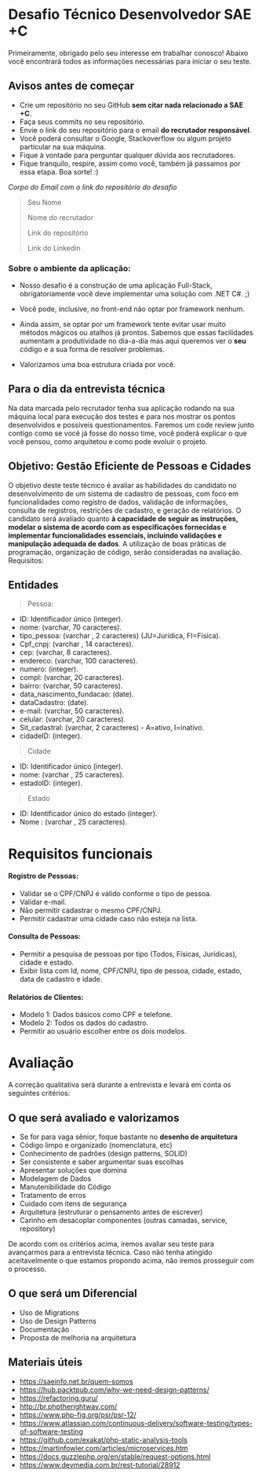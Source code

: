 # Desafio Técnico Desenvolvedor SAE +C

Primeiramente, obrigado pelo seu interesse em trabalhar conosco!
Abaixo você encontrará todos as informações necessárias para iniciar o seu teste.

## Avisos antes de começar

-   Crie um repositório no seu GitHub **sem citar nada relacionado a SAE +C**.
-   Faça seus commits no seu repositório.
-   Envie o link do seu repositório para o email **do recrutador responsável**.
-   Você poderá consultar o Google, Stackoverflow ou algum projeto particular na sua máquina.
-   Fique à vontade para perguntar qualquer dúvida aos recrutadores.
-   Fique tranquilo, respire, assim como você, também já passamos por essa etapa. Boa sorte! :)

_Corpo do Email com o link do repositório do desafio_

> Seu Nome
>
> Nome do recrutador
>
> Link do repositório
>
> Link do Linkedin

### Sobre o ambiente da aplicação:

-   Nosso desafio é a construção de uma aplicação Full-Stack, obrigatoriamente você deve implementar uma solução com .NET C#. ;)

-   Você pode, inclusive, no front-end não optar por framework nenhum.

-   Ainda assim, se optar por um framework tente evitar usar muito métodos mágicos ou atalhos já prontos. Sabemos que essas facilidades aumentam a produtividade no dia-a-dia mas aqui queremos ver o **seu** código e a sua forma de resolver problemas.

-   Valorizamos uma boa estrutura criada por você.

## Para o dia da entrevista técnica

Na data marcada pelo recrutador tenha sua aplicação rodando na sua máquina local para execução dos testes e para nos mostrar os pontos desenvolvidos e possíveis questionamentos.
Faremos um code review junto contigo como se você já fosse do nosso time, você poderá explicar o que você pensou, como arquitetou e como pode evoluir o projeto.

## Objetivo:  Gestão Eficiente de Pessoas e Cidades

O objetivo deste teste técnico é avaliar as habilidades do candidato no desenvolvimento de um sistema de cadastro de pessoas, com foco em funcionalidades como registro de dados, validação de informações, consulta de registros, restrições de cadastro, e geração de relatórios.
O candidato será avaliado quanto **à capacidade de seguir as instruções, modelar o sistema de acordo com as especificações fornecidas e implementar funcionalidades essenciais, incluindo validações e manipulação adequada de dados**. A utilização de boas práticas de programação, organização de código, serão consideradas na avaliação.
Requisitos:

## Entidades
> Pessoa:
- ID: Identificador único (integer).
- nome: (varchar, 70 caracteres).
- tipo_pessoa: (varchar , 2 caracteres) (JU=Jurídica, FI=Física).
- Cpf_cnpj: (varchar , 14 caracteres).
- cep: (varchar, 8 caracteres).
- endereco: (varchar, 100 caracteres).
- numero: (integer).
- compl: (varchar, 20 caracteres).
- bairro: (varchar, 50 caracteres).
- data_nascimento_fundacao: (date).
- dataCadastro: (date).
- e-mail: (varchar, 50 caracteres).
- celular: (varchar, 20 caracteres).
- Sit_cadastral: (varchar, 2 caracteres) - A=ativo, I=inativo.
- cidadeID: (integer).

> Cidade 
- ID: Identificador único (integer).
- nome: (varchar , 25 caracteres).
- estadoID: (integer).

> Estado
- ID: Identificador único do estado (integer).
- Nome : (varchar , 25 caracteres).

# Requisitos funcionais 

#### Registro de Pessoas:

- Validar se o CPF/CNPJ é válido conforme o tipo de pessoa.
- Validar e-mail.
- Não permitir cadastrar o mesmo CPF/CNPJ.
- Permitir cadastrar uma cidade caso não esteja na lista.

#### Consulta de Pessoas:
 - Permitir a pesquisa de pessoas por tipo (Todos, Físicas, Jurídicas), cidade e estado.
 - Exibir lista com Id, nome, CPF/CNPJ, tipo de pessoa, cidade, estado, data de cadastro e idade.

#### Relatórios de Clientes:
- Modelo 1: Dados básicos como CPF e telefone.
- Modelo 2: Todos os dados do cadastro.
- Permitir ao usuário escolher entre os dois modelos.

# Avaliação

A correção qualitativa será durante a entrevista e levará em conta os seguintes critérios:

## O que será avaliado e valorizamos

-   Se for para vaga sênior, foque bastante no **desenho de arquitetura**
-   Código limpo e organizado (nomenclatura, etc)
-   Conhecimento de padrões (design patterns, SOLID)
-   Ser consistente e saber argumentar suas escolhas
-   Apresentar soluções que domina
-   Modelagem de Dados
-   Manutenibilidade do Código
-   Tratamento de erros
-   Cuidado com itens de segurança
-   Arquitetura (estruturar o pensamento antes de escrever)
-   Carinho em desacoplar componentes (outras camadas, service, repository)

De acordo com os critérios acima, iremos avaliar seu teste para avançarmos para a entrevista técnica.
Caso não tenha atingido aceitavelmente o que estamos propondo acima, não iremos prosseguir com o processo.

## O que será um Diferencial

-   Uso de Migrations
-   Uso de Design Patterns
-   Documentação
-   Proposta de melhoria na arquitetura

## Materiais úteis

-   https://saeinfo.net.br/quem-somos
-   https://hub.packtpub.com/why-we-need-design-patterns/
-   https://refactoring.guru/
-   http://br.phptherightway.com/
-   https://www.php-fig.org/psr/psr-12/
-   https://www.atlassian.com/continuous-delivery/software-testing/types-of-software-testing
-   https://github.com/exakat/php-static-analysis-tools
-   https://martinfowler.com/articles/microservices.htm
-   https://docs.guzzlephp.org/en/stable/request-options.html
-   https://www.devmedia.com.br/rest-tutorial/28912